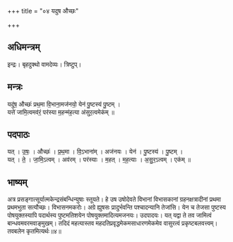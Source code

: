 +++
title = "०४ यदुष औच्छः"

+++
## अधिमन्त्रम्
इन्द्रः। बृहदुक्थो वामदेव्यः। त्रिष्टुप्।

## मन्त्रः
यदु॑ष॒ औच्छः॑ प्रथ॒मा वि॒भाना॒मज॑नयो॒ येन॑ पु॒ष्टस्य॑ पु॒ष्टम् ।  
यत्ते॑ जामि॒त्वमव॑रं॒ पर॑स्या म॒हन्म॑ह॒त्या अ॑सुर॒त्वमेक॑म् ॥

## पदपाठः
यत् । उ॒षः॒ । औच्छः॑ । प्र॒थ॒मा । वि॒ऽभाना॑म् । अज॑नयः । येन॑ । पु॒ष्टस्य॑ । पु॒ष्टम् ।  
यत् । ते॒ । जा॒मि॒ऽत्वम् । अव॑रम् । पर॑स्याः । म॒हत् । म॒ह॒त्याः । अ॒सु॒र॒ऽत्वम् । एक॑म् ॥

## भाष्यम्
अत्र प्रसङ्गात्सूर्यात्मकेन्द्रसंबन्धिन्युषाः स्तूयते। हे उष उषोदेवते विभानां विभासकानां ग्रहनक्षत्रादीनां प्रथमा प्रथमभुता सत्यौच्छः। विभासनमकरोः। अग्रे ह्युषसः प्रादुर्भवन्ति पश्चादन्यानि तेजांसि। येन च तेजसा पुष्टस्य पोषयुक्तस्यापि पदार्थस्य पुष्टमतिशयेन पोषयुक्तमादित्यमजनयः। उदपादयः। यत् यद्वा ते तव जामित्वं बान्धवमवरमवाङ्मुखम्। तदिदं महत्यास्तव महदतिप्रवृद्धमेकमसाधारणमेकमेव वासुरत्वं प्रकृष्टबलवत्त्वम्। तवबलेन कृतमित्यर्थः॥४॥